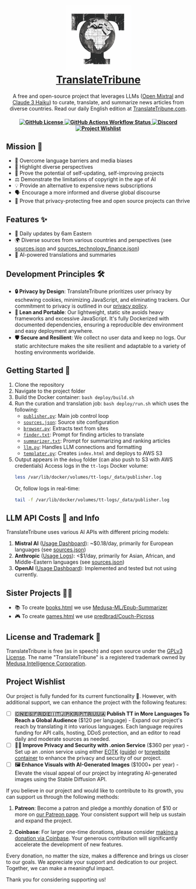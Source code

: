 <h1 align="center">
        <img src="./static/icon.png" alt="Translate Tribune">
        <br>
        <a href="https://translatetribune.com" target="_blank">TranslateTribune</a>
    </h1>
    <p align="center">
        <p align="center">A free and open-source project that leverages LLMs (<a href="https://mistral.ai/news/mixtral-of-experts/" target="_blank">Open Mixtral</a> and <a href="https://www.anthropic.com/news/claude-3-family" target="_blank">Claude 3 Haiku</a>) to curate, translate, and summarize news articles from diverse countries. Read our daily English edition at <a href="https://translatetribune.com" target="_blank">TranslateTribune.com</a>.
        <br>
    </p>
<h4 align="center">
    <a href="https://github.com/Medusa-ML/TranslateTribune/blob/main/LICENSE" target="_blank">
        <img alt="GitHub License" src="https://img.shields.io/github/license/Medusa-ML/TranslateTribune">
    </a>
    <a href="https://github.com/Medusa-ML/TranslateTribune/actions/workflows/build-and-push.yml" target="_blank">
        <img alt="GitHub Actions Workflow Status" src="https://img.shields.io/github/actions/workflow/status/Medusa-ML/TranslateTribune/build-and-push.yml">
    </a>
    <a href="https://discord.gg/bEPkfhbwE4">
        <img src="https://img.shields.io/static/v1?label=Chat%20on&message=Discord&color=blue&logo=Discord&style=flat-square" alt="Discord">
    </a>
    <a href="#project-wishlist">
    <img alt="Project Wishlist" src="https://img.shields.io/badge/%F0%9F%92%B0_Project_Wishlist-purple">
    </a>
</h4>

## Mission 🎯

- 🚀 Overcome language barriers and media biases
- 🌈 Highlight diverse perspectives
- 🔄 Prove the potential of self-updating, self-improving projects
- ⚖️ Demonstrate the limitations of copyright in the age of AI
- 💡 Provide an alternative to expensive news subscriptions
- 🗣️ Encourage a more informed and diverse global discourse
- 🌟 Prove that privacy-protecting free and open source projects can thrive

## Features ✨

- 📅 Daily updates by 6am Eastern
- 🌍 Diverse sources from various countries and perspectives (see [sources.json](./config/sources.json) and [sources_technology_finance.json](sources_technology_finance.json))
- 🧠 AI-powered translations and summaries

## Development Principles 🛠️

- **🔒 Privacy by Design**: TranslateTribune prioritizes user privacy by eschewing cookies, minimizing JavaScript, and eliminating trackers. Our commitment to privacy is outlined in our [privacy policy](https://translatetribune.com/privacy.html).
- **🚀 Lean and Portable**: Our lightweight, static site avoids heavy frameworks and excessive JavaScript. It's fully Dockerized with documented dependencies, ensuring a reproducible dev environment and easy deployment anywhere.
- **🛡️ Secure and Resilient**: We collect no user data and keep no logs. Our static architecture makes the site resilient and adaptable to a variety of hosting environments worldwide.

## Getting Started 🏁

1. Clone the repository
2. Navigate to the project folder
3. Build the Docker container: ```bash deploy/build.sh```
4. Run the curation and translation job: ```bash deploy/run.sh``` which uses the following:
    - [```publisher.py```](./utils/publisher.py): Main job control loop
    - [```sources.json```](./config/sources.json): Source site configuration
    - [```browser.py```](./utils/browser.py): Extracts text from sites
    - [```finder.txt```](./config/finder.txt): Prompt for finding articles to translate
    - [```summarizer.txt```](./config/summarizer.txt): Prompt for summarizing and ranking articles
    - [```llm.py```](./utils/llm.py): Handles LLM connections and formatting
    - [```templater.py```](./utils/templater.py): Creates ```index.html``` and deploys to AWS S3
5. Output appears in the ```debug``` folder (can also push to S3 with AWS credentials)
    Access logs in the ```tt-logs``` Docker volume:
    ```bash
    less /var/lib/docker/volumes/tt-logs/_data/publisher.log
    ```
    Or, follow logs in real-time:
    ```bash
    tail -f /var/lib/docker/volumes/tt-logs/_data/publisher.log
    ```

## LLM API Costs 💸 and Info
TranslateTribune uses various AI APIs with different pricing models:
1. **Mistral AI** ([Usage Dashboard](https://console.mistral.ai/usage/)): ~$0.18/day, primarily for European languages (see [sources.json](./config/sources.json))
2. **Anthropic** ([Usage Logs](https://console.anthropic.com/settings/logs)): <$1/day, primarily for Asian, African, and Middle-Eastern languages (see [sources.json](./config/sources.json))
3. **OpenAI** ([Usage Dashboard](https://platform.openai.com/usage)): Implemented and tested but not using currently.

## Sister Projects 👯‍♀️
- 📚 To create [books.html](http://translatetribune.com/books.html) we use [Medusa-ML/Epub-Summarizer](https://github.com/Medusa-ML/Epub-Summarizer)
- 🎮 To create [games.html](http://translatetribune.com/games.html) we use [predbrad/Couch-Picross](https://github.com/predbrad/Couch-Picross)

## License and Trademark 📜
TranslateTribune is free (as in speech) and open source under the [GPLv3 License](./LICENSE). The name "TranslateTribune" is a registered trademark owned by [Medusa Intelligence Corporation](https://medusaintel.co).

## Project Wishlist

Our project is fully funded for its current functionality 🙌. However, with additional support, we can enhance the project with the following features:


- [ ] **🇨🇳🇪🇸🇫🇷🇩🇪🇮🇹🇯🇵🇰🇷🇵🇹🇷🇺🇺🇦 Publish TT in More Languages To Reach a Global Audience** ($120 per language) - Expand our project's reach by translating it into various languages. Each language requires funding for API calls, hosting, DDoS protection, and an editor to read daily and moderate sources as needed.
- [ ] **🕵️‍♂️ Improve Privacy and Security with .onion Service** ($360 per year) - Set up an .onion service using either [EOTK](https://github.com/alecmuffett/eotk) ([guide](https://shen.hong.io/making-websites-on-tor-using-eotk/)) or [torwebsite container](https://github.com/3xploitGuy/torwebsite) to enhance the privacy and security of our project.
- [ ] **🖼️ Enhance Visuals with AI-Generated Images** ($1000+ per year) - Elevate the visual appeal of our project by integrating AI-generated images using the Stable Diffusion API.

If you believe in our project and would like to contribute to its growth, you can support us through the following methods:

1. **Patreon**: Become a patron and pledge a monthly donation of $10 or more on [our Patreon page](https://www.patreon.com/bradflaugher). Your consistent support will help us sustain and expand the project.

2. **Coinbase**: For larger one-time donations, please consider [making a donation via Coinbase](https://commerce.coinbase.com/checkout/ea43ea82-2708-4562-966b-bf30800ec592). Your generous contribution will significantly accelerate the development of new features.

Every donation, no matter the size, makes a difference and brings us closer to our goals. We appreciate your support and dedication to our project. Together, we can make a meaningful impact.

Thank you for considering supporting us!
